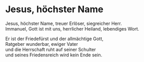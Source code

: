 # Jesus, höchster Name

Jesus, höchster Name, treuer Erlöser, siegreicher Herr.  
Immanuel, Gott ist mit uns, herrlicher Heiland, lebendiges Wort.

Er ist der Friedefürst und der allmächtige Gott,   
Ratgeber wunderbar, ewiger Vater   
und die Herrschaft ruht auf seiner Schulter  
und seines Friedensreich wird kein Ende sein.
